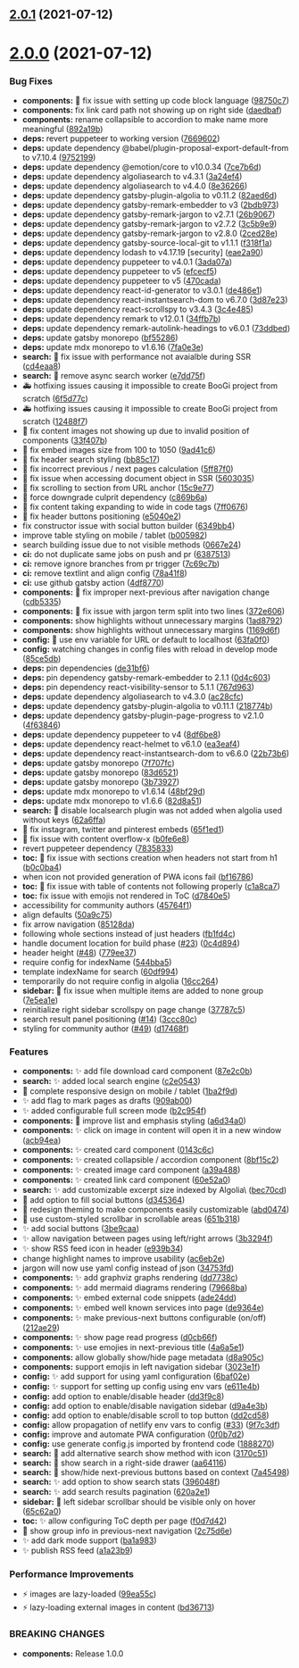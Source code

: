 ## [2.0.1](https://github.com/glssn/boogi/compare/v2.0.0...v2.0.1) (2021-07-12)



# [2.0.0](https://github.com/glssn/boogi/compare/60df99447af563aba96c98ede16cc19ada41233b...v2.0.0) (2021-07-12)


### Bug Fixes

* **components:** :bug: fix issue with setting up code block language ([98750c7](https://github.com/glssn/boogi/commit/98750c73eddef784a969723a8e31dc45caef7a03))
* **components:** fix link card path not showing up on right side ([daedbaf](https://github.com/glssn/boogi/commit/daedbafc5c68d8859d5945d8840730d686d556c7))
* **components:** rename collapsible to accordion to make name more meaningful ([892a19b](https://github.com/glssn/boogi/commit/892a19b9d62ff6174e3bb8a5a143c5d5e4caaf2b))
* **deps:** revert puppeteer to working version ([7669602](https://github.com/glssn/boogi/commit/7669602627ee47afceeb41e8ae51a1ee34b67513))
* **deps:** update dependency @babel/plugin-proposal-export-default-from to v7.10.4 ([9752199](https://github.com/glssn/boogi/commit/975219952ac6c43ef6eb419a184fc7660ca586f1))
* **deps:** update dependency @emotion/core to v10.0.34 ([7ce7b6d](https://github.com/glssn/boogi/commit/7ce7b6def666cb3fa36cd8164e28f73105d12a23))
* **deps:** update dependency algoliasearch to v4.3.1 ([3a24ef4](https://github.com/glssn/boogi/commit/3a24ef48e5bc376996a31c8835a643de4f700cac))
* **deps:** update dependency algoliasearch to v4.4.0 ([8e36266](https://github.com/glssn/boogi/commit/8e36266c97628883f0ecfc8460f02c7d193b3ef2))
* **deps:** update dependency gatsby-plugin-algolia to v0.11.2 ([82aed6d](https://github.com/glssn/boogi/commit/82aed6d32c2f574dc997e424357cff9c74f4a565))
* **deps:** update dependency gatsby-remark-embedder to v3 ([2bdb973](https://github.com/glssn/boogi/commit/2bdb973100c1af85ef63889921288e0872f38bb7))
* **deps:** update dependency gatsby-remark-jargon to v2.7.1 ([26b9067](https://github.com/glssn/boogi/commit/26b90673a0bfcc506c88ff20520f6c26e7c9a56d))
* **deps:** update dependency gatsby-remark-jargon to v2.7.2 ([3c5b9e9](https://github.com/glssn/boogi/commit/3c5b9e9baad568fed1aeb6f1dd6c5221ee80fe9c))
* **deps:** update dependency gatsby-remark-jargon to v2.8.0 ([2ced28e](https://github.com/glssn/boogi/commit/2ced28e9b7a56c6b3984d0d7ad54165d467a2fcd))
* **deps:** update dependency gatsby-source-local-git to v1.1.1 ([f318f1a](https://github.com/glssn/boogi/commit/f318f1a7696585e61874071b219423ac4fc133c1))
* **deps:** update dependency lodash to v4.17.19 [security] ([eae2a90](https://github.com/glssn/boogi/commit/eae2a900893a93f865f61effab42739bc0899936))
* **deps:** update dependency puppeteer to v4.0.1 ([3ada07a](https://github.com/glssn/boogi/commit/3ada07a7bf9795393ea5a2463a7e714cdbdf4405))
* **deps:** update dependency puppeteer to v5 ([efcecf5](https://github.com/glssn/boogi/commit/efcecf5d7f6a7ee35d262b33b0502124058b3c87))
* **deps:** update dependency puppeteer to v5 ([470cada](https://github.com/glssn/boogi/commit/470cada1e03d162b07adaf473a1c8234456ed4e9))
* **deps:** update dependency react-id-generator to v3.0.1 ([de486e1](https://github.com/glssn/boogi/commit/de486e1c4b8daf5415dfeffe77e389aa40c40741))
* **deps:** update dependency react-instantsearch-dom to v6.7.0 ([3d87e23](https://github.com/glssn/boogi/commit/3d87e23a8ef5b9ea69d470051b140ae2f5b92b91))
* **deps:** update dependency react-scrollspy to v3.4.3 ([3c4e485](https://github.com/glssn/boogi/commit/3c4e485aef0ec634dd51eca1f27001a6b3896638))
* **deps:** update dependency remark to v12.0.1 ([34ffb7b](https://github.com/glssn/boogi/commit/34ffb7b87e596e7e371c0aab1ab1fd7351aedec6))
* **deps:** update dependency remark-autolink-headings to v6.0.1 ([73ddbed](https://github.com/glssn/boogi/commit/73ddbedb3abeb25dfc09f006b2646d9508c81585))
* **deps:** update gatsby monorepo ([bf55286](https://github.com/glssn/boogi/commit/bf55286cb66f3ac85041884cc57d60c711bcd440))
* **deps:** update mdx monorepo to v1.6.16 ([7fa0e3e](https://github.com/glssn/boogi/commit/7fa0e3e265a2b7da8c347f9a9f820b08fc33e4fc))
* **search:** :bug: fix issue with performance not avaialble during SSR ([cd4eaa8](https://github.com/glssn/boogi/commit/cd4eaa8b186bdc703a787c32702e8462bd425ea7))
* **search:** :bug: remove async search worker ([e7dd75f](https://github.com/glssn/boogi/commit/e7dd75fd27f54934684b3c1de511b226ac2e8fc3))
* :ambulance: hotfixing issues causing it impossible to create BooGi project from scratch ([6f5d77c](https://github.com/glssn/boogi/commit/6f5d77ca2ed1397bf9a27fb6b89b68e40e00637a))
* :ambulance: hotfixing issues causing it impossible to create BooGi project from scratch ([12488f7](https://github.com/glssn/boogi/commit/12488f7f18f2abc76d84c87386afe3e724869805))
* :bug: fix content images not showing up due to invalid position of components ([33f407b](https://github.com/glssn/boogi/commit/33f407b4324a1c14d3c3fd447c0c856759b73b3f))
* :bug: fix embed images size from 100 to 1050 ([9ad41c6](https://github.com/glssn/boogi/commit/9ad41c6ca546c3a17d61d73679c174dc51884019))
* :bug: fix header search styling ([bb85c17](https://github.com/glssn/boogi/commit/bb85c17862c447482da5d22ecadfc77b0fc0b952))
* :bug: fix incorrect previous / next pages calculation ([5ff87f0](https://github.com/glssn/boogi/commit/5ff87f07b1f36e7f7cdb3659f4bdd9e7fe99536d))
* :bug: fix issue when accessing document object in SSR ([5603035](https://github.com/glssn/boogi/commit/5603035f77a60499350f8dbb56d191579db2c5f4))
* :bug: fix scrolling to section from URL anchor ([15c9e77](https://github.com/glssn/boogi/commit/15c9e776ad6546f89de5c3d5088d5f72ec56d911))
* :bug: force downgrade culprit dependency ([c869b6a](https://github.com/glssn/boogi/commit/c869b6a56eea20a9b11209b6c5351d859b5f9bab))
* :lipstick: fix content taking expanding to wide in code tags ([7ff0676](https://github.com/glssn/boogi/commit/7ff067665180360d74a7b63e22a253dacc7e79ab))
* :lipstick: fix header buttons positioning ([e5040e2](https://github.com/glssn/boogi/commit/e5040e28ffdee10043996e8df8090c2960b4634a))
* fix constructor issue with social button builder ([6349bb4](https://github.com/glssn/boogi/commit/6349bb44de74701134d4146e17ffebe2025f1051))
* improve table styling on mobile / tablet ([b005982](https://github.com/glssn/boogi/commit/b00598254829f32fbb2f79e4408d0661cfd1cc4d))
* search building issue due to not visible methods ([0667e24](https://github.com/glssn/boogi/commit/0667e247399cce9cd4b82ed569db16a2ead41f10))
* **ci:** do not duplicate same jobs on push and pr ([6387513](https://github.com/glssn/boogi/commit/63875138ce7bc2b81d94b73696b9bf8e2c1f80b1))
* **ci:** remove ignore branches from pr trigger ([7c69c7b](https://github.com/glssn/boogi/commit/7c69c7bc16b5a62ff716554a278b1fd38729ed39))
* **ci:** remove textlint and align config ([78a41f8](https://github.com/glssn/boogi/commit/78a41f87c9c6f30597596133c8db016313ade713))
* **ci:** use github gatsby action ([4df8770](https://github.com/glssn/boogi/commit/4df87704185ddaf32a60a40b98b37a3194052deb))
* **components:** :bug: fix improper next-previous after navigation change ([cdb5335](https://github.com/glssn/boogi/commit/cdb53353790aaa259fee823776eaa04bf7f815f8))
* **components:** :bug: fix issue with jargon term split into two lines ([372e606](https://github.com/glssn/boogi/commit/372e606680522d101df0a8ab4b57092cf0a215e2))
* **components:** show highlights without unnecessary margins ([1ad8792](https://github.com/glssn/boogi/commit/1ad8792425150178c16e8bb907e06f0556cab877))
* **components:** show highlights without unnecessary margins ([1169d6f](https://github.com/glssn/boogi/commit/1169d6f4e3b02a14e3d68f5225826b627e888e5a))
* **config:** :bug: use env variable for URL or default to localhost ([63fa0f0](https://github.com/glssn/boogi/commit/63fa0f093030f2dffbb4e2c44c190f4010583bd4))
* **config:** watching changes in config files with reload in develop mode ([85ce5db](https://github.com/glssn/boogi/commit/85ce5dbd791a038da9558272a54a5a791e51c1b7))
* **deps:** pin dependencies ([de31bf6](https://github.com/glssn/boogi/commit/de31bf6a40072b95e393e242050a89b32dc83d5f))
* **deps:** pin dependency gatsby-remark-embedder to 2.1.1 ([0d4c603](https://github.com/glssn/boogi/commit/0d4c6035a04fc4222143c2afacb15aacd48275d0))
* **deps:** pin dependency react-visibility-sensor to 5.1.1 ([767d963](https://github.com/glssn/boogi/commit/767d9631e9fea730e37d6b05314ddf237e6e0d65))
* **deps:** update dependency algoliasearch to v4.3.0 ([ac28cfc](https://github.com/glssn/boogi/commit/ac28cfc1b6d079df2920ac52505aa0be708d25a4))
* **deps:** update dependency gatsby-plugin-algolia to v0.11.1 ([218774b](https://github.com/glssn/boogi/commit/218774bbe1738d3ba78840d374c684abd9780ef9))
* **deps:** update dependency gatsby-plugin-page-progress to v2.1.0 ([4f63846](https://github.com/glssn/boogi/commit/4f6384695dfe90bf9adb3ba8521361d261ba75fa))
* **deps:** update dependency puppeteer to v4 ([8df6be8](https://github.com/glssn/boogi/commit/8df6be86ff2d5db46b56f99757c6216e6474767e))
* **deps:** update dependency react-helmet to v6.1.0 ([ea3eaf4](https://github.com/glssn/boogi/commit/ea3eaf411decfa81c1ad92b22ea559daecfb485e))
* **deps:** update dependency react-instantsearch-dom to v6.6.0 ([22b73b6](https://github.com/glssn/boogi/commit/22b73b69a8e300d9d1514aac9d6213abdfbc5fc8))
* **deps:** update gatsby monorepo ([7f707fc](https://github.com/glssn/boogi/commit/7f707fc81d2e92246e06295a8ab0b75b413fc10b))
* **deps:** update gatsby monorepo ([83d6521](https://github.com/glssn/boogi/commit/83d6521c813abbc1020d84e33eff142b2f8a78d3))
* **deps:** update gatsby monorepo ([3b73927](https://github.com/glssn/boogi/commit/3b7392753c5a8b558305a01e561cf52dc3a19611))
* **deps:** update mdx monorepo to v1.6.14 ([48bf29d](https://github.com/glssn/boogi/commit/48bf29d93900a77bda4f7d481d6af0f94fee4bc8))
* **deps:** update mdx monorepo to v1.6.6 ([82d8a51](https://github.com/glssn/boogi/commit/82d8a51d5bf04e06f8ef7c2fdb96595d6a5eddae))
* **search:** :bug: disable localsearch plugin was not added when algolia used without keys ([62a6ffa](https://github.com/glssn/boogi/commit/62a6ffaeb6a3620114d94b259aa0d0cadc3a15d2))
* :bug: fix instagram, twitter and pinterest embeds ([65f1ed1](https://github.com/glssn/boogi/commit/65f1ed1fb22143c85c4f26979fa75a83c691d805))
* :lipstick: fix issue with content overflow-x ([b0fe6e8](https://github.com/glssn/boogi/commit/b0fe6e8fc8fa49e8334d438c19641c7b1f916fc8))
* revert puppeteer dependency ([7835833](https://github.com/glssn/boogi/commit/7835833f91410fc1fcaadec14496534114440740))
* **toc:** :bug: fix issue with sections creation when headers not start from h1 ([b0c0ba4](https://github.com/glssn/boogi/commit/b0c0ba4b85dd427568f60962c8cd91bd1863d641))
* when icon not provided generation of PWA icons fail ([bf16786](https://github.com/glssn/boogi/commit/bf167869a9712569da76f07c8fdb67e6f4be2aa6))
* **toc:** :bug: fix issue with table of contents not following properly ([c1a8ca7](https://github.com/glssn/boogi/commit/c1a8ca7222ec24c2b71f156d40c4b8f6f5950c8c))
* **toc:** fix issue with emojis not rendered in ToC ([d7840e5](https://github.com/glssn/boogi/commit/d7840e5b7c99ca92e3d92d464543ca029e32d1d9))
* accessibility for community authors ([45764f1](https://github.com/glssn/boogi/commit/45764f16c35c9bf1a25f82a5cfad3ad30564be74))
* align defaults ([50a9c75](https://github.com/glssn/boogi/commit/50a9c752af9819eb9d3ef7522cfbd9e20a8c10c9))
* fix arrow navigation ([85128da](https://github.com/glssn/boogi/commit/85128dae3c819f5b2d9ea4c2d93358f2196bddf2))
* following whole sections instead of just headers ([fb1fd4c](https://github.com/glssn/boogi/commit/fb1fd4ceddd00d8d1528f6414575a90fc5a800c8))
* handle document location for build phase ([#23](https://github.com/glssn/boogi/issues/23)) ([0c4d894](https://github.com/glssn/boogi/commit/0c4d89437e509270a711cf90d8ba8a83a084a01f))
* header height ([#48](https://github.com/glssn/boogi/issues/48)) ([779ee37](https://github.com/glssn/boogi/commit/779ee37ffb61ede271fe05f4184dea4e4a5880d8))
* require config for indexName ([544bba5](https://github.com/glssn/boogi/commit/544bba58441a1214a8712ce70d8168bdbea56a9c))
* template indexName for search ([60df994](https://github.com/glssn/boogi/commit/60df99447af563aba96c98ede16cc19ada41233b))
* temporarily do not require config in algolia ([16cc264](https://github.com/glssn/boogi/commit/16cc26491782355871307646eddf905685bc47c0))
* **sidebar:** :bug: fix issue when multiple items are added to none group ([7e5ea1e](https://github.com/glssn/boogi/commit/7e5ea1e7d94a5f102d73afd595d89b65a17d3f15))
* reinitialize right sidebar scrollspy on page change ([37787c5](https://github.com/glssn/boogi/commit/37787c51d35e4fcc0195060b9337f1b66a3c3f4f))
* search result panel positioning ([#14](https://github.com/glssn/boogi/issues/14)) ([3ccc80c](https://github.com/glssn/boogi/commit/3ccc80c6991d463bcd0839a5fdb168a0a34812e2))
* styling for community author ([#49](https://github.com/glssn/boogi/issues/49)) ([d17468f](https://github.com/glssn/boogi/commit/d17468f9b3505a0fe41180c0612d4523cd743b29))


### Features

* **components:** :sparkles: add file download card component ([87e2c0b](https://github.com/glssn/boogi/commit/87e2c0bf52dbe52591fc48bc60525786e171bdbb))
* **search:** :sparkles: added local search engine ([c2e0543](https://github.com/glssn/boogi/commit/c2e05431c03e70ac4d945e0ab53700b87c2c3a85))
* :iphone: complete responsive design on mobile / tablet ([1ba2f9d](https://github.com/glssn/boogi/commit/1ba2f9df7ed0d3c072031b8b1585e89b3f650a91))
* :sparkles: add flag to mark pages as drafts ([909ab00](https://github.com/glssn/boogi/commit/909ab0033d7635eb7b6c2aca3410b703b14e12b0))
* :sparkles: added configurable full screen mode ([b2c954f](https://github.com/glssn/boogi/commit/b2c954f998170116a0488709e8f254527806694a))
* **components:** :lipstick: improve list and emphasis styling ([a6d34a0](https://github.com/glssn/boogi/commit/a6d34a04c482fd7c32d5ea82ef66fe19aac662c4))
* **components:** :sparkles: click on image in content will open it in a new window ([acb94ea](https://github.com/glssn/boogi/commit/acb94ea651c40f4f94cd17700c23e2e845d4944c))
* **components:** :sparkles: created card component ([0143c6c](https://github.com/glssn/boogi/commit/0143c6cf97bf68f668e8eabd4c1e39d5e766c2a2))
* **components:** :sparkles: created collapsible / accordion component ([8bf15c2](https://github.com/glssn/boogi/commit/8bf15c23370048c4ff584ae92c10ec9a65404c45))
* **components:** :sparkles: created image card component ([a39a488](https://github.com/glssn/boogi/commit/a39a4882cbe7602131aa240102d20a1696ce6ce3))
* **components:** :sparkles: created link card component ([60e52a0](https://github.com/glssn/boogi/commit/60e52a0b92296ab69d979c2dec543e68e75874e2))
* **search:** :sparkles: add customizable excerpt size indexed by Algolia\ ([bec70cd](https://github.com/glssn/boogi/commit/bec70cdc26657d904b08d419a6e43ab77e9b2218))
* :lipstick: add option to fill social buttons ([d345364](https://github.com/glssn/boogi/commit/d345364a1b7b2c84cab62d20a355042b7f6a0a12))
* :lipstick: redesign theming to make components easily customizable ([abd0474](https://github.com/glssn/boogi/commit/abd04749786bf68b03ba42b14b429958b0a85e71))
* :lipstick: use custom-styled scrollbar in scrollable areas ([651b318](https://github.com/glssn/boogi/commit/651b31850d13aa7d0177acfb1c8ae755858db850))
* :sparkles: add social buttons ([3be9caa](https://github.com/glssn/boogi/commit/3be9caa1be37f52325c73dd2c0778b9cbc6c6254))
* :sparkles: allow navigation between pages using left/right arrows ([3b3294f](https://github.com/glssn/boogi/commit/3b3294fa8bde4387762cc777ed9062aef32d9f51))
* :sparkles: show RSS feed icon in header ([e939b34](https://github.com/glssn/boogi/commit/e939b34e372626e5807fb91fc4ff91fd298f97aa))
* change highlight names to improve usability ([ac6eb2e](https://github.com/glssn/boogi/commit/ac6eb2ee028ca43e7c4b369c0d473873f5a3a7a9))
* jargon will now use yaml config instead of json ([34753fd](https://github.com/glssn/boogi/commit/34753fdb9b3d881f54c7c45283aa28b166315e57))
* **components:** :sparkles: add graphviz graphs rendering ([dd7738c](https://github.com/glssn/boogi/commit/dd7738c2f7dec3b596cb6a679d9a5948331c39fe))
* **components:** :sparkles: add mermaid diagrams rendering ([79668ba](https://github.com/glssn/boogi/commit/79668baeef504b1082d25c7386f7a2717eece914))
* **components:** :sparkles: embed external code snippets ([ade24dd](https://github.com/glssn/boogi/commit/ade24dd41e14b18d625dfb0c6c7118b038db0cd6))
* **components:** :sparkles: embed well known services into page ([de9364e](https://github.com/glssn/boogi/commit/de9364e92349ef895d3d3a740e40e2a973a317f2))
* **components:** :sparkles: make previous-next buttons configurable (on/off) ([212ae29](https://github.com/glssn/boogi/commit/212ae29a7e10151700a7d230d3189232fa21d7be))
* **components:** :sparkles: show page read progress ([d0cb66f](https://github.com/glssn/boogi/commit/d0cb66fa7f38699dfd9c50f47fb4a632516a1529))
* **components:** :sparkles: use emojies in next-previous title ([4a6a5e1](https://github.com/glssn/boogi/commit/4a6a5e1350a5bfeb9cf4d902a3195ea51848b6ef))
* **components:** allow globally show/hide page metadata ([d8a905c](https://github.com/glssn/boogi/commit/d8a905c2e808033c661884f29778453e1a0ac128))
* **components:** support emojis in left navigation sidebar ([3023e1f](https://github.com/glssn/boogi/commit/3023e1f8972e175a4e3982d684b1c22d332bdbc3))
* **config:** :sparkles: add support for using yaml configuration ([6baf02e](https://github.com/glssn/boogi/commit/6baf02eb31f90aad86e560b9345b0555c1cbab88))
* **config:** :sparkles: support for setting up config using env vars ([e611e4b](https://github.com/glssn/boogi/commit/e611e4bd079535af05a50f0ebf25dd92b129f4d3))
* **config:** add option to enable/disable header ([dd3f9c8](https://github.com/glssn/boogi/commit/dd3f9c8f99eee17a02d8004a000c6d6bc568a06f))
* **config:** add option to enable/disable navigation sidebar ([d9a4e3b](https://github.com/glssn/boogi/commit/d9a4e3bfab5c0f15e7f8defa65199e5a021032ae))
* **config:** add option to enable/disable scroll to top button ([dd2cd58](https://github.com/glssn/boogi/commit/dd2cd58ed7ccdc73718b489c5fd4e0a0ddc3c7a5))
* **config:** allow propagation of netlify env vars to config ([#33](https://github.com/glssn/boogi/issues/33)) ([9f7c3df](https://github.com/glssn/boogi/commit/9f7c3dfe78d8687029b5ce8e4517156d59a4c98e))
* **config:** improve and automate PWA configuration ([0f0b7d2](https://github.com/glssn/boogi/commit/0f0b7d2358f419fa80dc95b2d7a62775b4b3a28a))
* **config:** use generate config.js imported by frontend code ([1888270](https://github.com/glssn/boogi/commit/1888270c0d9d03602324dfcd4b2d6f9f96cabed1))
* **search:** :lipstick: add alternative search show method with icon ([3170c51](https://github.com/glssn/boogi/commit/3170c517f604ea02f06ab95383998b8aec6b1ce6))
* **search:** :lipstick: show search in a right-side drawer ([aa64116](https://github.com/glssn/boogi/commit/aa6411639ea979aac49d7cb228dd17afbdcc1e93))
* **search:** :lipstick: show/hide next-previous buttons based on context ([7a45498](https://github.com/glssn/boogi/commit/7a45498607a07094b17855ee1bdd1406dbeddbf8))
* **search:** :sparkles: add option to show search stats ([396048f](https://github.com/glssn/boogi/commit/396048fe0bf91b3e4b07bfd767d501e3dfc7f2ea))
* **search:** :sparkles: add search results pagination ([620a2e1](https://github.com/glssn/boogi/commit/620a2e1e03ab291ffd54bffeff311d0139e8b62b))
* **sidebar:** :lipstick: left sidebar scrollbar should be visible only on hover ([65c62a0](https://github.com/glssn/boogi/commit/65c62a027ae296a8190d897943c18cb90764a97f))
* **toc:** :sparkles: allow configuring ToC depth per page ([f0d7d42](https://github.com/glssn/boogi/commit/f0d7d424bd5604382cd8adeeb30ca9e59f50c32c))
* :lipstick: show group info in previous-next navigation ([2c75d6e](https://github.com/glssn/boogi/commit/2c75d6e25b74e34336e6f1384456bac6a80ca9ac))
* :sparkles: add dark mode support ([ba1a983](https://github.com/glssn/boogi/commit/ba1a98309abcad0d99fa7c319db36af6e1670f99))
* :sparkles: publish RSS feed ([a1a23b9](https://github.com/glssn/boogi/commit/a1a23b9cd96694f3b7a9cd9c33b585417045d1bd))


### Performance Improvements

* :zap: images are lazy-loaded ([99ea55c](https://github.com/glssn/boogi/commit/99ea55c25104db6b603475c2a37984ecea03896a))
* :zap: lazy-loading external images in content ([bd36713](https://github.com/glssn/boogi/commit/bd36713a30847fe9522ad2c5ea2787d03d0366c7))


### BREAKING CHANGES

* **components:** Release 1.0.0




